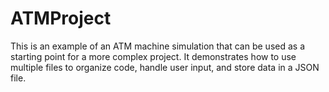 # ATMProject
This is an example of an ATM machine simulation that can be used as a starting point for a more complex project. It demonstrates how to use multiple files to organize code, handle user input, and store data in a JSON file.
